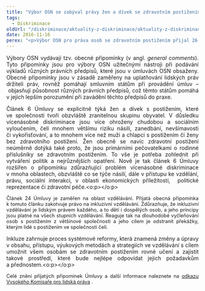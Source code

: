 ```yaml
---
title: "Výbor OSN se zabýval právy žen a dívek se zdravotním postižením a inkluzivním vzděláváním"
tags:
  - Diskriminace
oldUrl: "/diskriminace/aktuality-z-diskriminace/aktuality-z-diskriminace-2016/vybor-osn-se-zabyval-pravy-zen-a-divek-se-zdravotnim-postizenim-a-inkluzivnim-vzdelavan/"
date: 2016-11-16
perex: "<p>Výbor OSN pro práva osob se zdravotním postižením přijal 26. srpna 2016 jako součást Úmluvy o právech osob se zdravotním postižením (dále jen “Úmluva”) dvě obecné připomínky týkající se práv žen a dívek s postižením a inkluzivního vzdělávání osob s postižením.</p>"
---
```


<!-- imported from the old website -->

<p class="MsoNormal" style="text-align:justify"><span lang="EN-US">Výbory OSN vydávají tzv.
obecné připomínky (v angl. <i>general
comments</i>). Tyto připomínky jsou pro výbory OSN užitečnými nástroji při
podávání výkladů různých právních předpisů, které jsou v úmluvách OSN
obsaženy. Obecné připomínky jsou v zásadě zaměřeny na uplatňování lidských práv
držiteli práv, rovněž pomáhají smluvním státům při provádění úmluv – objasňují
působnost různých právních předpisů, což těmto státům pomáhá v jejich
lepším porozumění při zavádění těchto předpisů do praxe.</span><span style="font-size: 12.8px;"> </span></p>

<p class="MsoNormal" style="text-align:justify"><span lang="EN-US">Článek 6 Úmluvy se explicitně
týká žen a dívek s postižením, které ve společnosti tvoří obzvláště zranitelnou
skupinu obyvatel. V důsledku vícenásobné diskriminace jsou více ohroženy
chudobou a sociálním vyloučením, čelí
mnohem většímu riziku násilí, zanedbání, nevšímavosti či vykořisťování, a to
mnohem více než muži a chlapci s postižením či ženy bez zdravotního postižení.
Žen obecně se navíc zdravotní postižení neúměrně dotýká také proto, že jsou
primárními pečovatelkami o rodinné příslušníky se zdravotním postižením. To vše
je potřeba zohlednit při vytváření politik a nejrůznějších opatření. Nově je tak
článek 6 Úmluvy rozšířen o připomínku zdůrazňující problém vícenásobné
diskriminace v mnoha oblastech, obzvláště co se týče násilí, dále v přístupu ke
vzdělání, právu, sociální interakci, v oblasti ekonomických příležitostí,  politické reprezentace či zdravotní péče.&lt;o:p&gt;&lt;/o:p&gt;</span></p>

<p class="MsoNormal" style="text-align:justify"><span style="font-size: 12.8px;">Článek 24 Úmluvy je zaměřen na
oblast vzdělávání. Přijatá obecná připomínka k tomuto článku zakotvuje
právo na inkluzivní vzdělávání. Zdůrazňuje, že inkluzivní vzdělávání je lidským
právem každého, a to dětí i dospělých osob, a jeho principy jsou platné na
všech stupních vzdělávání. Reaguje tak na dlouhodobé vyčleňování osob s
postižením z většinové společnosti a jeho cílem je odstranit překážky, kterým
lidé s postižením ve společnosti čelí.</span></p>

<p class="MsoNormal" style="text-align:justify">Inkluze zahrnuje proces systémové
reformy, která znamená změny a úpravy v obsahu, přístupu, výukových
metodách a strategiích ve vzdělávání s cílem umožnit všem osobám se
zdravotním postižením rovné učení a zajistit takové prostředí, které bude
nejlépe odpovídat jejich požadavkům a přednostem.&lt;o:p&gt;&lt;/o:p&gt;</p>

<p class="MsoNormal" style="text-align:justify"><span style="font-size: 12.8px;">Celé znění přijatých
připomínek Úmluvy a další informace naleznete na <a title="Otevření do nového okna" href="http://www.ohchr.org/EN/HRBodies/CRPD/Pages/GC.aspx" target="_blank">odkazu Vysokého Komisaře pro lidská práva</a> <img alt="" src="https://www.ochrance.cz/typo3/ext/od_linkdesc/icons/external.gif" class="od_linkdesc_icon_external" />.</span></p>
